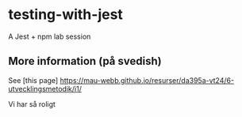 # testing-with-jest
A Jest + npm lab session

## More information (på svedish)
See [this page] https://mau-webb.github.io/resurser/da395a-vt24/6-utvecklingsmetodik/i1/

Vi har så roligt